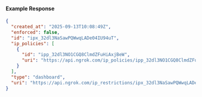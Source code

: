 <!-- Code generated for API Clients. DO NOT EDIT. -->

#### Example Response

```json
{
  "created_at": "2025-09-13T10:08:49Z",
  "enforced": false,
  "id": "ipx_32dl3NaSawPQWwqLADe04IU94uT",
  "ip_policies": [
    {
      "id": "ipp_32dl3NO1CGQ8ClmdZFuHiAxjBeW",
      "uri": "https://api.ngrok.com/ip_policies/ipp_32dl3NO1CGQ8ClmdZFuHiAxjBeW"
    }
  ],
  "type": "dashboard",
  "uri": "https://api.ngrok.com/ip_restrictions/ipx_32dl3NaSawPQWwqLADe04IU94uT"
}
```
